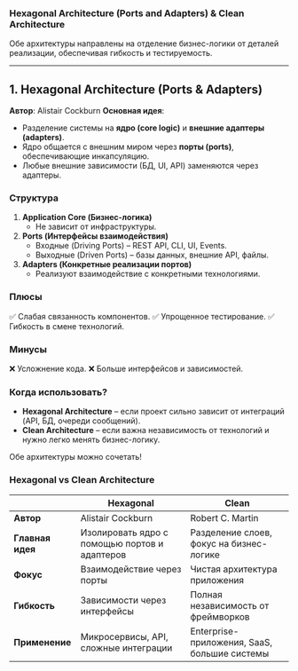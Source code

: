 ### **Hexagonal Architecture (Ports and Adapters) & Clean Architecture**

Обе архитектуры направлены на отделение бизнес-логики от деталей реализации, обеспечивая гибкость и тестируемость.

---

## **1. Hexagonal Architecture (Ports & Adapters)**

**Автор**: Alistair Cockburn
**Основная идея**:

* Разделение системы на **ядро (core logic)** и **внешние адаптеры (adapters)**.
* Ядро общается с внешним миром через **порты (ports)**, обеспечивающие инкапсуляцию.
* Любые внешние зависимости (БД, UI, API) заменяются через адаптеры.

### **Структура**

1. **Application Core (Бизнес-логика)**
   * Не зависит от инфраструктуры.
2. **Ports (Интерфейсы взаимодействия)**
   * Входные (Driving Ports) – REST API, CLI, UI, Events.
   * Выходные (Driven Ports) – базы данных, внешние API, файлы.
3. **Adapters (Конкретные реализации портов)**
   * Реализуют взаимодействие с конкретными технологиями.

### **Плюсы**

✅ Слабая связанность компонентов.
✅ Упрощенное тестирование.
✅ Гибкость в смене технологий.

### **Минусы**

❌ Усложнение кода.
❌ Больше интерфейсов и зависимостей.


### **Когда использовать?**

* **Hexagonal Architecture** – если проект сильно зависит от интеграций (API, БД, очереди сообщений).
* **Clean Architecture** – если важна независимость от технологий и нужно легко менять бизнес-логику.

Обе архитектуры можно сочетать!

### **Hexagonal vs Clean Architecture**


|                             | **Hexagonal**                                                                        | **Clean**                                                                  |
| --------------------------- | ------------------------------------------------------------------------------------ | -------------------------------------------------------------------------- |
| **Автор**              | Alistair Cockburn                                                                    | Robert C. Martin                                                           |
| **Главная идея** | Изолировать ядро с помощью портов и адаптеров | Разделение слоев, фокус на бизнес-логике |
| **Фокус**              | Взаимодействие через порты                                   | Чистая архитектура приложения                   |
| **Гибкость**        | Зависимости через интерфейсы                               | Полная независимость от фреймворков        |
| **Применение**    | Микросервисы, API, сложные интеграции                   | Enterprise-приложения, SaaS, большие системы       |
